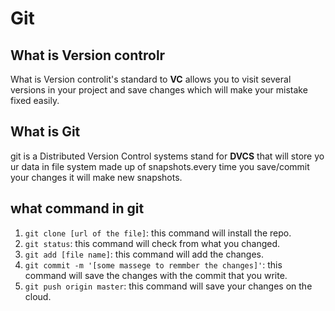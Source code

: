 #               Git

## What is Version controlr

What is Version controlit's standard to **VC** allows you to visit several versions in your project and save changes which will make your mistake fixed easily.

## What is Git

git is a Distributed Version Control systems stand for **DVCS** that will store your data in file system made up of snapshots.every time you save/commit your changes it will make new snapshots.

## what command in git 

1. `git clone [url of the file]`: this command will install the repo.
2. `git status`: this command will check from what you changed.
3. `git add [file name]`: this command will add the changes.
4. `git commit -m '[some massege to remmber the changes]'`: this command will save the changes with the commit that you write.
5. `git push origin master`: this command will save your changes on the cloud.

